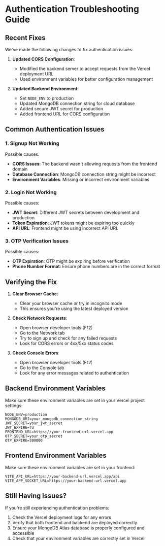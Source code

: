 # Authentication Troubleshooting Guide

## Recent Fixes

We've made the following changes to fix authentication issues:

1. **Updated CORS Configuration**:
   - Modified the backend server to accept requests from the Vercel deployment URL
   - Used environment variables for better configuration management

2. **Updated Backend Environment**:
   - Set `NODE_ENV` to production
   - Updated MongoDB connection string for cloud database
   - Added secure JWT secret for production
   - Added frontend URL for CORS configuration

## Common Authentication Issues

### 1. Signup Not Working

Possible causes:

- **CORS Issues**: The backend wasn't allowing requests from the frontend domain
- **Database Connection**: MongoDB connection string might be incorrect
- **Environment Variables**: Missing or incorrect environment variables

### 2. Login Not Working

Possible causes:

- **JWT Secret**: Different JWT secrets between development and production
- **Token Expiration**: JWT tokens might be expiring too quickly
- **API URL**: Frontend might be using incorrect API URL

### 3. OTP Verification Issues

Possible causes:

- **OTP Expiration**: OTP might be expiring before verification
- **Phone Number Format**: Ensure phone numbers are in the correct format

## Verifying the Fix

1. **Clear Browser Cache**:
   - Clear your browser cache or try in incognito mode
   - This ensures you're using the latest deployed version

2. **Check Network Requests**:
   - Open browser developer tools (F12)
   - Go to the Network tab
   - Try to sign up and check for any failed requests
   - Look for CORS errors or 4xx/5xx status codes

3. **Check Console Errors**:
   - Open browser developer tools (F12)
   - Go to the Console tab
   - Look for any error messages related to authentication

## Backend Environment Variables

Make sure these environment variables are set in your Vercel project settings:

```
NODE_ENV=production
MONGODB_URI=your_mongodb_connection_string
JWT_SECRET=your_jwt_secret
JWT_EXPIRE=7d
FRONTEND_URL=https://your-frontend-url.vercel.app
OTP_SECRET=your_otp_secret
OTP_EXPIRE=300000
```

## Frontend Environment Variables

Make sure these environment variables are set in your frontend:

```
VITE_API_URL=https://your-backend-url.vercel.app/api
VITE_APP_SOCKET_URL=https://your-backend-url.vercel.app
```

## Still Having Issues?

If you're still experiencing authentication problems:

1. Check the Vercel deployment logs for any errors
2. Verify that both frontend and backend are deployed correctly
3. Ensure your MongoDB Atlas database is properly configured and accessible
4. Check that your environment variables are correctly set in Vercel